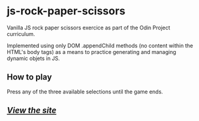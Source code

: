 # js-rock-paper-scissors
Vanilla JS rock paper scissors exercice as part of the Odin Project curriculum.

Implemented using only DOM .appendChild methods (no content within the HTML's body tags) as a means to practice generating and managing dynamic objets in JS.

## How to play

Press any of the three available selections until the game ends.

## _[View the site](https://gabrieldrouin.github.io/js-rock-paper-scissors/)_
